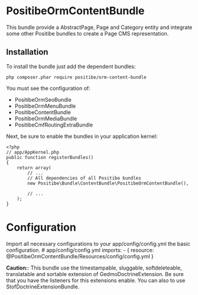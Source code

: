 PositibeOrmContentBundle
========================

This bundle provide a AbstractPage, Page and Category entity and integrate some other Positibe bundles to create a Page CMS representation.

Installation
------------

To install the bundle just add the dependent bundles:

    php composer.phar require positibe/orm-content-bundle

You must see the configuration of:
* PositibeOrmSeoBundle
* PositibeOrmMenuBundle
* PositibeContentBundle
* PositibeOrmMediaBundle
* PositibeCmfRoutingExtraBundle

Next, be sure to enable the bundles in your application kernel:

    <?php
    // app/AppKernel.php
    public function registerBundles()
    {
        return array(
            // ...
            // All dependencies of all Positibe bundles
            new Positibe\Bundle\ContentBundle\PositibeOrmContentBundle(),

            // ...
        );
    }

Configuration
=============

Import all necessary configurations to your app/config/config.yml the basic configuration.
    # app/config/config.yml
    imports:
        - { resource: @PositibeOrmContentBundle/Resources/config/config.yml }

**Caution:**: This bundle use the timestampable, sluggable, softdeleteable, translatable and sortable extension of GedmoDoctrineExtension. Be sure that you have the listeners for this extensions enable. You can also to use StofDoctrineExtensionBundle.


